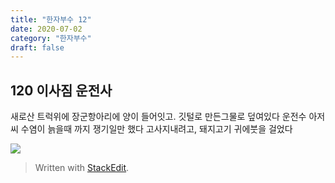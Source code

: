 ```yaml
---
title: "한자부수 12"
date: 2020-07-02
category: "한자부수"
draft: false
---
```

 ## 120 이사짐 운전사
새로산 트럭위에 장군항아리에 양이 들어잇고. 깃털로 만든그물로 덮여있다
운전수 아저씨 수염이 늙을때 까지 쟁기일만 했다
고사지내려고, 돼지고기 귀에붓을 걸었다 
 

![](https://i.ibb.co/kxxr1F8/hanja-01.png)

> Written with [StackEdit](https://stackedit.io/).
<!--stackedit_data:
eyJoaXN0b3J5IjpbLTExMTIxNDAzMjRdfQ==
-->